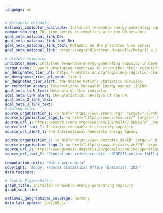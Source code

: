 ```yaml
---
language: en
    

# Nationale Metadaten    
national_indicator_available: Installed renewable energy-generating capacity    
comparison_sdg: The time series is compliant with the UN metadata.    
goal_meta_national_link_De: 
goal_meta_national_link_text_De: 
goal_meta_national_link_text: Metadata on the presented time series
goal_meta_national_link: https://sdg-indikatoren.de/public/Meta/12.a.1.pdf    

# Globale Metadaten    
indicator_name: Installed renewable energy-generating capacity in developing and developed countries (in watts per capita)    
target_name: Support developing countries to strengthen their scientific and technological capacity to move towards more sustainable patterns of consumption and production    
un_designated_tier_url: https://unstats.un.org/sdgs/iaeg-sdgs/tier-classification/    
un_designated_tier_url_text: Tier I    
un_desgnated_tier_alert: the United Nations Statistics Division    
un_custodian_agency: International Renewable Energy Agency (IRENA)    
goal_meta_link_text: Metadata on this indicator    
goal_meta_link_alert: the Statistical Devision of the UN    
goal_meta_2_link_text:     
goal_meta_3_link_text:         
# Datenquellen
source_organisation_1: <a href="https://www.irena.org/" target="_blank" onclick="return confirm_alert('the International Renewable Energy Agency','En');" title="Click here to go to the website of the organisation International Renewable Energy Agency."> International Renewable Energy Agency </a>
source_organisation_logo_1: <a href="https://www.irena.org/" target="_blank" onclick="return confirm_alert('the International Renewable Energy Agency','En');"><img src="https://sdg-indikatoren.de/public/OrgImgEn/irena.png" alt="Logo irena" style="height:60px; width:148px"/></a>
source_url_1: https://pxweb.irena.org/pxweb/en/IRENASTAT/IRENASTAT__Power%20Capacity%20and%20Generation/Country_ELECSTAT_2024_H1.px/
source_url_text_1: Installed renewable electricity capacity
source_url_alert_1: the International Renewable Energy Agency

source_organisation_2: <a href="https://www.destatis.de/EN" target="_blank" title="Click here to go to the website of the organisation Federal Statistical Office (Destatis)."> Federal Statistical Office (Destatis) </a>
source_organisation_logo_2: <a href="https://www.destatis.de/EN" target="_blank"><img src="https://sdg-indikatoren.de/public/OrgImgEn/destatis.png" alt="Logo destatis" style="height:60px; width:148px"/></a>
source_url_2: https://www-genesis.destatis.de/genesis//online?operation=table&code=12411-0006&bypass=true&language=en
source_url_text_2: 'Population: reference date – GENESIS online 12411-0006'
    
computation_units: "Watts per capita"    
copyright: '&copy; Federal Statistical Office (Destatis), 2024'    
data_footnote:     

# Grafik Eigenschaften    
graph_title: Installed renewable energy-generating capacity
graph_subtitle:     

national_geographical_coverage: Germany    
data_last_update: 2024/06/14    
---
```


<span></span>